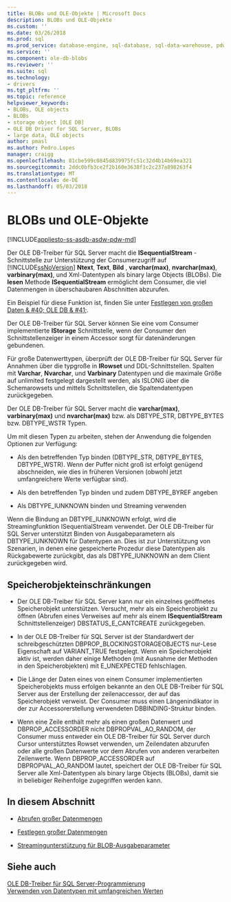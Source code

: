 ```yaml
---
title: BLOBs und OLE-Objekte | Microsoft Docs
description: BLOBs und OLE-Objekte
ms.custom: ''
ms.date: 03/26/2018
ms.prod: sql
ms.prod_service: database-engine, sql-database, sql-data-warehouse, pdw
ms.service: ''
ms.component: ole-db-blobs
ms.reviewer: ''
ms.suite: sql
ms.technology:
- drivers
ms.tgt_pltfrm: ''
ms.topic: reference
helpviewer_keywords:
- BLOBs, OLE objects
- BLOBs
- storage object [OLE DB]
- OLE DB Driver for SQL Server, BLOBs
- large data, OLE objects
author: pmasl
ms.author: Pedro.Lopes
manager: craigg
ms.openlocfilehash: 81cbe599c0845d839975fc51c32d4b14b69ea321
ms.sourcegitcommit: 2ddc0bfb3ce2f2b160e3638f1c2c237a898263f4
ms.translationtype: MT
ms.contentlocale: de-DE
ms.lasthandoff: 05/03/2018
---
```

# <a name="blobs-and-ole-objects"></a>BLOBs und OLE-Objekte
[!INCLUDE[appliesto-ss-asdb-asdw-pdw-md](../../../includes/appliesto-ss-asdb-asdw-pdw-md.md)]

  Der OLE DB-Treiber für SQL Server macht die **ISequentialStream** -Schnittstelle zur Unterstützung der Consumerzugriff auf [!INCLUDE[ssNoVersion](../../../includes/ssnoversion-md.md)] **Ntext**, **Text**, **Bild** , **varchar(max)**, **nvarchar(max)**, **varbinary(max)**, und Xml-Datentypen als binary large Objects (BLOBs). Die **lesen** Methode **ISequentialStream** ermöglicht dem Consumer, die viel Datenmengen in überschaubaren Abschnitten abzurufen.  
  
 Ein Beispiel für diese Funktion ist, finden Sie unter [Festlegen von großen Daten & #40; OLE DB & #41;](../../oledb/ole-db-how-to/set-large-data-ole-db.md).  
  
 Der OLE DB-Treiber für SQL Server können Sie eine vom Consumer implementierte **IStorage** Schnittstelle, wenn der Consumer den Schnittstellenzeiger in einem Accessor sorgt für datenänderungen gebundenen.  
  
 Für große Datenwerttypen, überprüft der OLE DB-Treiber für SQL Server für Annahmen über die typgroße in **IRowset** und DDL-Schnittstellen. Spalten mit **Varchar**, **Nvarchar**, und **Varbinary** Datentypen und die maximale Größe auf unlimited festgelegt dargestellt werden, als ISLONG über die Schemarowsets und mittels Schnittstellen, die Spaltendatentypen zurückgegeben.  
  
 Der OLE DB-Treiber für SQL Server macht die **varchar(max)**, **varbinary(max)** und **nvarchar(max)** bzw. als DBTYPE_STR, DBTYPE_BYTES bzw. DBTYPE_WSTR Typen.  
  
 Um mit diesen Typen zu arbeiten, stehen der Anwendung die folgenden Optionen zur Verfügung:  
  
-   Als den betreffenden Typ binden (DBTYPE_STR, DBTYPE_BYTES, DBTYPE_WSTR). Wenn der Puffer nicht groß ist erfolgt genügend abschneiden, wie dies in früheren Versionen (obwohl jetzt umfangreichere Werte verfügbar sind).  
  
-   Als den betreffenden Typ binden und zudem DBTYPE_BYREF angeben  
  
-   Als DBTYPE_IUNKNOWN binden und Streaming verwenden  
  
 Wenn die Bindung an DBTYPE_IUNKNOWN erfolgt, wird die Streamingfunktion ISequentialStream verwendet. Der OLE DB-Treiber für SQL Server unterstützt Binden von Ausgabeparametern als DBTYPE_IUNKNOWN für Datentypen an. Dies ist zur Unterstützung von Szenarien, in denen eine gespeicherte Prozedur diese Datentypen als Rückgabewerte zurückgibt, das als DBTYPE_IUNKNOWN an dem Client zurückgegeben wird.  
  
## <a name="storage-object-limitations"></a>Speicherobjekteinschränkungen  
  
-   Der OLE DB-Treiber für SQL Server kann nur ein einzelnes geöffnetes Speicherobjekt unterstützen. Versucht, mehr als ein Speicherobjekt zu öffnen (Abrufen eines Verweises auf mehr als einem **ISequentialStream** Schnittstellenzeiger) DBSTATUS_E_CANTCREATE zurückgegeben.  
  
-   In der OLE DB-Treiber für SQL Server ist der Standardwert der schreibgeschützten DBPROP_BLOCKINGSTORAGEOBJECTS nur-Lese Eigenschaft auf VARIANT_TRUE festgelegt. Wenn ein Speicherobjekt aktiv ist, werden daher einige Methoden (mit Ausnahme der Methoden in den Speicherobjekten) mit E_UNEXPECTED fehlschlagen.  
  
-   Die Länge der Daten eines von einem Consumer implementierten Speicherobjekts muss erfolgen bekannte an den OLE DB-Treiber für SQL Server aus der Erstellung der zeilenaccessor, der auf das Speicherobjekt verweist. Der Consumer muss einen Längenindikator in der zur Accessorerstellung verwendeten DBBINDING-Struktur binden.  
  
-   Wenn eine Zeile enthält mehr als einen großen Datenwert und DBPROP_ACCESSORDER nicht DBPROPVAL_AO_RANDOM, der Consumer muss entweder ein OLE DB-Treiber für SQL Server durch Cursor unterstütztes Rowset verwenden, um Zeilendaten abzurufen oder alle großen Datenwerte vor dem Abrufen von anderen verarbeiten Zeilenwerte. Wenn DBPROP_ACCESSORDER auf DBPROPVAL_AO_RANDOM lautet, speichert der OLE DB-Treiber für SQL Server alle Xml-Datentypen als binary large Objects (BLOBs), damit sie in beliebiger Reihenfolge zugegriffen werden kann.  
  
## <a name="in-this-section"></a>In diesem Abschnitt  
  
-   [Abrufen großer Datenmengen](../../oledb/ole-db-blobs/getting-large-data.md)  
  
-   [Festlegen großer Datenmengen](../../oledb/ole-db-blobs/setting-large-data.md)  
  
-   [Streamingunterstützung für BLOB-Ausgabeparameter](../../oledb/ole-db-blobs/streaming-support-for-blob-output-parameters.md)  
  
## <a name="see-also"></a>Siehe auch  
 [OLE DB-Treiber für SQL Server-Programmierung](../../oledb/ole-db/oledb-driver-for-sql-server-programming.md)        
 [Verwenden von Datentypen mit umfangreichen Werten](../../oledb/features/using-large-value-types.md)  
  
  
